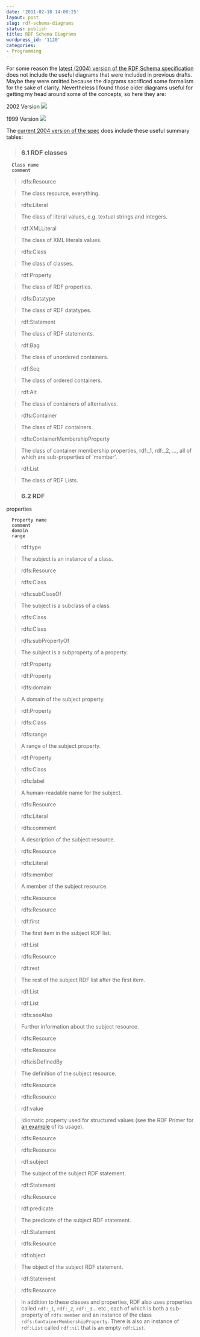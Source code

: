 ```yaml
---
date: '2011-02-18 14:08:25'
layout: post
slug: rdf-schema-diagrams
status: publish
title: RDF Schema Diagrams
wordpress_id: '1120'
categories:
- Programming
---
```


For some reason the [latest (2004) version of the RDF Schema specification](http://www.w3.org/TR/rdf-schema/) does not include the useful diagrams that were included in previous drafts.  Maybe they were omitted because the diagrams sacrificed some formalism for the sake of clarity.  Nevertheless I found those older diagrams useful for getting my head around some of the concepts, so here they are:

2002 Version
[![](http://www.w3.org/2001/sw/RDFCore/Schema/200203/constraints.gif)](http://www.w3.org/2001/sw/RDFCore/Schema/200203/#ch_appendix_figs)

1999 Version
[![](http://www.w3.org/TR/1998/WD-rdf-schema/hierarchy.gif)](http://www.w3.org/TR/1998/WD-rdf-schema/#constraints)

The [current 2004 version of the spec](http://www.w3.org/TR/rdf-schema/) does include these useful summary tables:




> 

> 
> ### 6.1 RDF classes
> 
> 
 

> 
> 
   
    
> 
> 
      Class name 
      comment 
     
    
> 
> 
      
> rdfs:Resource
> 
      
> The class resource, everything.
> 
     
    
> 
> 
      
> rdfs:Literal
> 
      
> The class of literal values, e.g. textual strings and integers.
> 
     
    
> 
> 
      
> rdf:XMLLiteral
> 
      
> The class of XML literals values.
> 
     
    
> 
> 
      
> rdfs:Class
> 
      
> The class of classes.
> 
     
    
> 
> 
      
> rdf:Property
> 
      
> The class of RDF properties.
> 
     
    
> 
> 
      
> rdfs:Datatype
> 
      
> The class of RDF datatypes.
> 
     
    
> 
> 
      
> rdf:Statement
> 
      
> The class of RDF statements.
> 
     
    
> 
> 
      
> rdf:Bag
> 
      
> The class of unordered containers.
> 
     
    
> 
> 
      
> rdf:Seq
> 
      
> The class of ordered containers.
> 
     
    
> 
> 
      
> rdf:Alt
> 
      
> The class of containers of alternatives.
> 
     
    
> 
> 
      
> rdfs:Container
> 
      
> The class of RDF containers.
> 
     
    
> 
> 
      
> rdfs:ContainerMembershipProperty
> 
      
> The class of container membership properties, rdf:_1, rdf:_2, ...,
        all of which are sub-properties of 'member'.
> 
     
    
> 
> 
      
> rdf:List
> 
      
> The class of RDF Lists.
> 
     
   

 

> 
> ### 6.2 RDF
properties
> 
> 
 

> 
> 
   
    
> 
> 
      Property name 
      comment 
      domain 
      range 
     
    
> 
> 
      
> rdf:type
> 
      
> The subject is an instance of a class.
> 
      
> rdfs:Resource
> 
      
> rdfs:Class
> 
     
    
> 
> 
      
> rdfs:subClassOf
> 
      
> The subject is a subclass of a class.
> 
      
> rdfs:Class
> 
      
> rdfs:Class
> 
     
    
> 
> 
      
> rdfs:subPropertyOf
> 
      
> The subject is a subproperty of a property.
> 
      
> rdf:Property
> 
      
> rdf:Property
> 
     
    
> 
> 
      
> rdfs:domain
> 
      
> A domain of the subject property.
> 
      
> rdf:Property
> 
      
> rdfs:Class
> 
     
    
> 
> 
      
> rdfs:range
> 
      
> A range of the subject property.
> 
      
> rdf:Property
> 
      
> rdfs:Class
> 
     
    
> 
> 
      
> rdfs:label
> 
      
> A human-readable name for the subject.
> 
      
> rdfs:Resource
> 
      
> rdfs:Literal
> 
     
    
> 
> 
      
> rdfs:comment
> 
      
> A description of the subject resource.
> 
      
> rdfs:Resource
> 
      
> rdfs:Literal
> 
     
    
> 
> 
      
> rdfs:member
> 
      
> A member of the subject resource.
> 
      
> rdfs:Resource
> 
      
> rdfs:Resource
> 
     
    
> 
> 
      
> rdf:first
> 
      
> The first item in the subject RDF list.
> 
      
> rdf:List
> 
      
> rdfs:Resource
> 
     
    
> 
> 
      
> rdf:rest
> 
      
> The rest of the subject RDF list after the first item.
> 
      
> rdf:List
> 
      
> rdf:List
> 
     
    
> 
> 
      
> rdfs:seeAlso
> 
      
> Further information about the subject resource.
> 
      
> rdfs:Resource
> 
      
> rdfs:Resource
> 
     
    
> 
> 
      
> rdfs:isDefinedBy
> 
      
> The definition of the subject resource.
> 
      
> rdfs:Resource
> 
      
> rdfs:Resource
> 
     
    
> 
> 
      
> rdf:value
> 
      
> Idiomatic property used for structured values (see the RDF Primer for [an
        example](http://www.w3.org/TR/2004/REC-rdf-primer-20040210/#example16) of its usage).
> 
      
> rdfs:Resource
> 
      
> rdfs:Resource
> 
     
    
> 
> 
      
> rdf:subject
> 
      
> The subject of the subject RDF statement.
> 
      
> rdf:Statement
> 
      
> rdfs:Resource
> 
     
    
> 
> 
      
> rdf:predicate
> 
      
> The predicate of the subject RDF statement.
> 
      
> rdf:Statement
> 
      
> rdfs:Resource
> 
     
    
> 
> 
      
> rdf:object
> 
      
> The object of the subject RDF statement.
> 
      
> rdf:Statement
> 
      
> rdfs:Resource
> 
     
   

 

> 
> In addition to these classes and properties, RDF also uses properties
called `rdf:_1`, `rdf:_2`, `rdf:_3`... etc.,
each of which is both a sub-property of `rdfs:member` and an
instance of the class `rdfs:ContainerMembershipProperty`. There is
also an instance of `rdf:List` called `rdf:nil` that is
an empty `rdf:List`.
> 
> 
 




